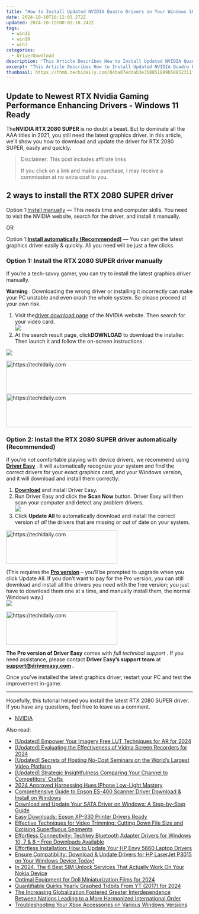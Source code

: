 ```yaml
---
title: "How to Install Updated NVIDIA Quadro Drivers on Your Windows 10 PC: Enhanced Performance and Reliability"
date: 2024-10-10T16:12:03.272Z
updated: 2024-10-15T00:02:10.242Z
tags:
  - win11
  - win10
  - win7
categories:
  - DriverDownload
description: "This Article Describes How to Install Updated NVIDIA Quadro Drivers on Your Windows 10 PC: Enhanced Performance and Reliability"
excerpt: "This Article Describes How to Install Updated NVIDIA Quadro Drivers on Your Windows 10 PC: Enhanced Performance and Reliability"
thumbnail: https://thmb.techidaily.com/84ba87eddab3e368851899b58852311f605514d50db5d45ec6de18d3ab0b6cd6.jpg
---
```


## Update to Newest RTX Nvidia Gaming Performance Enhancing Drivers - Windows 11 Ready

The**NVIDIA RTX 2080 SUPER** is no doubt a beast. But to dominate all the AAA titles in 2021, you still need the latest graphics driver. In this article, we’ll show you how to download and update the driver for RTX 2080 SUPER, easily and quickly.

>  Disclaimer: This post includes affiliate links
>
>  If you click on a link and make a purchase, I may receive a commission at no extra cost to you.
>

## 2 ways to install the RTX 2080 SUPER driver

 Option 1:[Install manually](https://tools.techidaily.com/drivereasy/download/) — This needs time and computer skills. You need to visit the NVIDIA website, search for the driver, and install it manually.

OR

 Option 1:[**Install automatically (Recommended)**](https://www.drivereasy.com/knowledge/download-update-rtx-2080-super-drivers-windows-10/#option2) — You can get the latest graphics driver easily & quickly. All you need will be just a few clicks.

### Option 1: Install the RTX 2080 SUPER driver manually

 If you’re a tech-savvy gamer, you can try to install the latest graphics driver manually.

**Warning** : Downloading the wrong driver or installing it incorrectly can make your PC unstable and even crash the whole system. So please proceed at your own risk.

1. Visit the[driver download page](https://www.nvidia.com/Download/index.aspx) of the NVIDIA website. Then search for your video card.  
![](https://images.drivereasy.com/wp-content/uploads/2021/04/2080-super-manually.jpg)
2. At the search result page, click**DOWNLOAD** to download the installer. Then launch it and follow the on-screen instructions.  

![](https://images.drivereasy.com/wp-content/uploads/2021/04/2080-super-manually-2.jpg)

<!-- affiliate ads begin -->
<a href="https://appsumo.8odi.net/c/5597632/2094483/7443" target="_top" id="2094483">
  <img src="//a.impactradius-go.com/display-ad/7443-2094483" border="0" alt="https://techidaily.com" width="728" height="90"/>
</a>
<img height="0" width="0" src="https://appsumo.8odi.net/i/5597632/2094483/7443" style="position:absolute;visibility:hidden;" border="0" />
<!-- affiliate ads end -->

<!-- affiliate ads begin -->
<a href="https://aligracehair.sjv.io/c/5597632/2080333/19272" target="_top" id="2080333">
  <img src="//a.impactradius-go.com/display-ad/19272-2080333" border="0" alt="https://techidaily.com" width="728" height="90"/>
</a>
<img height="0" width="0" src="https://aligracehair.sjv.io/i/5597632/2080333/19272" style="position:absolute;visibility:hidden;" border="0" />
<!-- affiliate ads end -->

### Option 2: Install the RTX 2080 SUPER driver automatically (Recommended)

 If you’re not comfortable playing with device drivers, we recommend using **[Driver Easy](https://tools.techidaily.com/drivereasy/download/)**  . It will automatically recognize your system and find the correct drivers for your exact graphics card, and your Windows version, and it will download and install them correctly:

1. **[Download](https://tools.techidaily.com/drivereasy/download/)**  and install Driver Easy.
2. Run Driver Easy and click the **Scan Now** button. Driver Easy will then scan your computer and detect any problem drivers.  
![](https://images.drivereasy.com/wp-content/uploads/2020/09/scan-now-driver-easy.png)
3. Click **Update All** to automatically download and install the correct version of _all_ the drivers that are missing or out of date on your system.  

<!-- affiliate ads begin -->
<a href="https://aligracehair.sjv.io/c/5597632/2036496/19272" target="_top" id="2036496">
  <img src="//a.impactradius-go.com/display-ad/19272-2036496" border="0" alt="https://techidaily.com" width="300" height="90"/>
</a>
<img height="0" width="0" src="https://aligracehair.sjv.io/i/5597632/2036496/19272" style="position:absolute;visibility:hidden;" border="0" />
<!-- affiliate ads end -->

 (This requires the **[Pro version](https://tools.techidaily.com/drivereasy/download/)**  – you’ll be prompted to upgrade when you click Update All. If you don’t want to pay for the Pro version, you can still download and install all the drivers you need with the free version; you just have to download them one at a time, and manually install them, the normal Windows way.)  
![](https://images.drivereasy.com/wp-content/uploads/2021/04/de-2080-super.jpg)

<!-- affiliate ads begin -->
<a href="https://laganoo.pxf.io/c/5597632/1528700/16446" target="_top" id="1528700">
  <img src="//a.impactradius-go.com/display-ad/16446-1528700" border="0" alt="https://techidaily.com" width="300" height="90"/>
</a>
<img height="0" width="0" src="https://laganoo.pxf.io/i/5597632/1528700/16446" style="position:absolute;visibility:hidden;" border="0" />
<!-- affiliate ads end -->

**The Pro version of Driver Easy** comes with _full technical support_ . If you need assistance, please contact **Driver Easy’s support team** at **[support@drivereasy.com](https://tools.techidaily.com/drivereasy/download/) .**

 Once you’ve installed the latest graphics driver, restart your PC and test the improvement in-game.

---

 Hopefully, this tutorial helped you install the latest RTX 2080 SUPER driver. If you have any questions, feel free to leave us a comment.

* [NVIDIA](https://tools.techidaily.com/drivereasy/download/)

<ins class="adsbygoogle"
     style="display:block"
     data-ad-format="autorelaxed"
     data-ad-client="ca-pub-7571918770474297"
     data-ad-slot="1223367746"></ins>

<ins class="adsbygoogle"
     style="display:block"
     data-ad-client="ca-pub-7571918770474297"
     data-ad-slot="8358498916"
     data-ad-format="auto"
     data-full-width-responsive="true"></ins>

<span class="atpl-alsoreadstyle">Also read:</span>
<div><ul>
<li><a href="https://fox-cloud.techidaily.com/updated-empower-your-imagery-free-lut-techniques-for-ar-for-2024/"><u>[Updated] Empower Your Imagery Free LUT Techniques for AR for 2024</u></a></li>
<li><a href="https://screen-sharing-recording.techidaily.com/updated-evaluating-the-effectiveness-of-vidma-screen-recorders-for-2024/"><u>[Updated] Evaluating the Effectiveness of Vidma Screen Recorders for 2024</u></a></li>
<li><a href="https://facebook-video-share.techidaily.com/updated-secrets-of-hosting-no-cost-seminars-on-the-worlds-largest-video-platform/"><u>[Updated] Secrets of Hosting No-Cost Seminars on the World’s Largest Video Platform</u></a></li>
<li><a href="https://facebook-record-videos.techidaily.com/updated-strategic-insightfulness-comparing-your-channel-to-competitors-crafts/"><u>[Updated] Strategic Insightfulness Comparing Your Channel to Competitors' Crafts</u></a></li>
<li><a href="https://some-knowledge.techidaily.com/2024-approved-harnessing-hues-iphone-low-light-mastery/"><u>2024 Approved Harnessing Hues IPhone Low-Light Mastery</u></a></li>
<li><a href="https://win-amazing.techidaily.com/comprehensive-guide-to-epson-es-400-scanner-driver-download-and-install-on-windows/"><u>Comprehensive Guide to Epson ES-400 Scanner Driver Download & Install on Windows</u></a></li>
<li><a href="https://win-amazing.techidaily.com/download-and-update-your-sata-driver-on-windows-a-step-by-step-guide/"><u>Download and Update Your SATA Driver on Windows: A Step-by-Step Guide</u></a></li>
<li><a href="https://win-amazing.techidaily.com/easy-downloads-epson-xp-330-printer-drivers-ready/"><u>Easy Downloads: Epson XP-330 Printer Drivers Ready</u></a></li>
<li><a href="https://win-able.techidaily.com/effective-techniques-for-video-trimming-cutting-down-file-size-and-excising-superfluous-segments/"><u>Effective Techniques for Video Trimming: Cutting Down File Size and Excising Superfluous Segments</u></a></li>
<li><a href="https://win-amazing.techidaily.com/effortless-connectivity-techkey-bluetooth-adapter-drivers-for-windows-10-7-and-8-free-downloads-available/"><u>Effortless Connectivity: Techkey Bluetooth Adapter Drivers for Windows 10, 7 & 8 – Free Downloads Available</u></a></li>
<li><a href="https://win-amazing.techidaily.com/effortless-installation-how-to-update-your-hp-envy-5660-laptop-drivers/"><u>Effortless Installation: How to Update Your HP Envy 5660 Laptop Drivers</u></a></li>
<li><a href="https://win-amazing.techidaily.com/ensure-compatibility-download-and-update-drivers-for-hp-laserjet-p3015-on-your-windows-device-today/"><u>Ensure Compatibility: Download & Update Drivers for HP LaserJet P3015 on Your Windows Device Today!</u></a></li>
<li><a href="https://sim-unlock.techidaily.com/in-2024-the-6-best-sim-unlock-services-that-actually-work-on-your-nokia-device-by-drfone-android/"><u>In 2024, The 6 Best SIM Unlock Services That Actually Work On Your Nokia Device</u></a></li>
<li><a href="https://article-tips.techidaily.com/optimal-equipment-for-doll-miniaturization-films-for-2024/"><u>Optimal Equipment for Doll Miniaturization Films for 2024</u></a></li>
<li><a href="https://youtube-lab.techidaily.com/ifiable-quirks-yearly-graphed-tidbits-from-yt-2017-for-2024/"><u>Quantifiable Quirks Yearly Graphed Tidbits From YT (2017) for 2024</u></a></li>
<li><a href="https://win-amazing.techidaily.com/1722976764598-the-increasing-globalization-fostered-greater-interdependence-between-nations-leading-to-a-more-harmonized-international-order/"><u>The Increasing Globalization Fostered Greater Interdependence Between Nations Leading to a More Harmonized International Order</u></a></li>
<li><a href="https://win-amazing.techidaily.com/troubleshooting-your-xbox-accessories-on-various-windows-versions/"><u>Troubleshooting Your Xbox Accessories on Various Windows Versions</u></a></li>
</ul></div>

